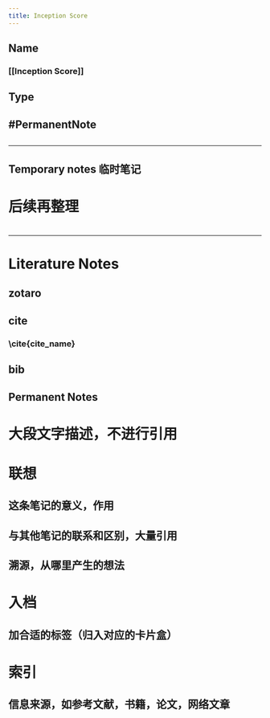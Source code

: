 ```yaml
---
title: Inception Score
---
```


## Name
### [[Inception Score]]
## Type
## #PermanentNote
##
---
## Temporary notes 临时笔记
# 后续再整理
#
---
# Literature Notes
## zotaro
## cite
### \\cite{cite_name}
## bib
## Permanent Notes
# 大段文字描述，不进行引用
# 联想
## 这条笔记的意义，作用
## 与其他笔记的联系和区别，大量引用
## 溯源，从哪里产生的想法
# 入档
## 加合适的标签（归入对应的卡片盒）
# 索引
## 信息来源，如参考文献，书籍，论文，网络文章
##
